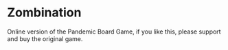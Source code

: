 # Zombination

Online version of the Pandemic Board Game, if you like this, please support and buy the original game.
